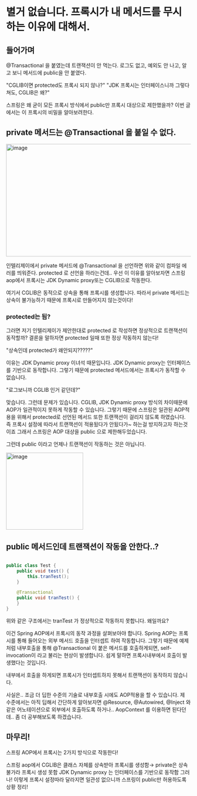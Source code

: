 # 별거 없습니다. 프록시가 내 메서드를 무시하는 이유에 대해서.

## 들어가며
@Transactional 을 붙였는데 트랜잭션이 안 먹는다.
로그도 없고, 예외도 안 나고,
알고 보니 메서드에 public을 안 붙였다.

"CGLIB이면 protected도 프록시 되지 않나?"
"JDK 프록시는 인터페이스니까 그렇다 쳐도, CGLIB은 왜?"

스프링은 왜 굳이 모든 프록시 방식에서 public만 프록시 대상으로 제한했을까?
이번 글에서는 이 프록시의 비밀을 알아보려한다.


## private 메서드는 @Transactional 을 붙일 수 없다.

<img width="1280" height="307" alt="image" src="https://github.com/user-attachments/assets/6ace248d-02c0-4be7-8d75-fe2e3e0ae26f" />


인텔리제이에서 private 메서드에  @Transactional 을 선언하면 위와 같이 컴파일 에러를 띄워준다. protected 로 선언을 하라는건데..
우선 이 이유를 알아보자면 스프링 aop에서 프록시는 JDK Dynamic proxy또는 CGLIB으로 작동한다.

여기서 CGLIB은 동적으로 상속을 통해 프록시를 생성합니다. 따라서 private 메서드는 상속이 불가능하기 때문에 프록시로 만들어지지 않는것이다!


### protected는 됨?
그러면 저기 인텔리제이가 제안한대로 protected 로 작성하면 정상적으로 트랜잭션이 동작할까?
결론을 말하자면 protected 일때 또한 정상 작동하지 않는다!

"상속인데 protected가 왜안되지?????"

이유는 JDK Dynamic proxy 이녀석 때문입니다. JDK Dynamic proxy는 인터페이스를 기반으로 동작합니다. 그렇기 때문에 protected 메서드에서는 프록시가 동작할 수 없습니다.

"로그보니까 CGLIB 인거 같던데?"

맞습니다. 그런데 문제가 있습니다. CGLIB, JDK Dynamic proxy 방식의 차이때문에 AOP가 일관적이지 못하게 작동할 수 있습니다. 그렇기 때문에 스프링은 일관된 AOP적용을 위해서 protected로 선언된 메서드 또한 트랜잭션이 걸리지 않도록 하였습니다.
즉 프록시 설정에 따라서 트랜잭션이 적용됬다가 안됬다가~ 하는걸 방지하고자 하는것이죠
그래서 스프링은 AOP 대상을 public 으로 제한해두었습니다.



그런데 public 이라고 언제나 트랜잭션이 작동하는 것은 아닙니다.

<img width="210" height="210" alt="image" src="https://github.com/user-attachments/assets/81d6d1b1-1ba0-4e11-bc90-5bd0fb75ddcd" />

## public 메서드인데 트랜잭션이 작동을 안한다..?

```java

public class Test {
    public void test() {
        this.tranTest();
    }

    @Transactional
    public void tranTest() {
    }
}

```

위와 같은 구조에서는 tranTest 가 정상적으로 작동하지 못합니다. 왜일까요?


이건 Spring AOP에서 프록시의 동작 과정을 살펴보아야 합니다.
Spring AOP는 프록시를 통해 들어오는 외부 메서드 호출을 인터셉트 하여 작동합니다.
그렇기 때문에 예제처럼 내부호출을 통해 @Transactional 이 붙은 메서드를 호출하게되면, self-invocation이 라고 불리는 현상이 발생합니다. 쉽게 말하면 프록시내부에서 호출이 발생했다는 것입니다.

내부에서 호출을 하게되면 프록시가 인터셉트하지 못해서 트랜잭션이 동작하지 않습니다.



사실은.. 조금 더 딥한 수준의 기술로 내부호출 시에도 AOP적용을 할 수 있습니다. 제 수준에서는 아직 딥해서 간단하게 알아보자면 @Resource, @Autowired, @Inject 와 같은 어노테이션으로 외부에서 호출하도록 하거나.. AopContext 를 이용하면 된다던데.. 좀 더 공부해보도록 하겠습니다.

## 마무리!
스프링 AOP에서 프록시는 2가지 방식으로 작동한다!

스프링 aop에서 CGLIB은 클래스 자체를 상속받아 프록시를 생성함→ private은 상속불가라 프록시 생성 못함
JDK Dynamic proxy 는 인터페이스를 기반으로 동작함
그러나! 이렇게 프록시 설정따라 달라지면 일관성 없으니까 스프링이 public만 허용하도록 상황 정리!
